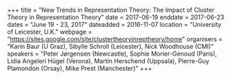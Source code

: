 +++
title = "New Trends in Representation Theory: The Impact of Cluster Theory in Representation Theory"
date = 2017-06-19
enddate = 2017-06-23
dates = "June 19 - 23, 2017"
dateadded = 2016-11-07
location = "University of Leicester, U.K."
webpage = "https://sites.google.com/site/clustertheoryinreptheory/home"
organisers = "Karin Baur (U Graz), Sibylle Schroll (Leicester), Nick Woodhouse (CMI)"
speakers = "Peter Jørgensen (Newcastle), Sophie Morier-Genoud (Paris), Lidia Angeleri Hügel (Verona), Martin Herschend (Uppsala), Pierre-Guy Plamondon (Orsay), Mike Prest (Manchester)"
+++
